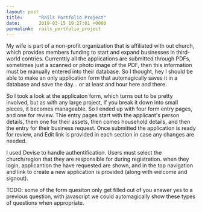 ```yaml
---
layout: post
title:      "Rails Portfolio Project"
date:       2019-03-15 19:27:01 +0000
permalink:  rails_portfolio_project
---
```



My wife is part of a non-profit organization that is affiliated with out church, which provides members funding to start and expand businesses in third-world contries. Currenttly all the applications are submitted through PDFs, sometimes just a scanned or photo image of the PDF, then this information must be manually entered into their database. So I thought, hey I should be able to make an only application form that automagically saves it in a database and save the day... or at least and hour here and there.

So I took a look at the applicaton form, which turns out to be pretty involved, but as with any large project, if you break it down into small pieces, it becomes manageable. So I ended up with four form entry pages, and one for review. Thie entry pages start with the applicant's person details, them one for their assets, then comes household details, and then the entry for their business request. Once submitted the application is ready for review, and Edit link is provided in each section in case any changes are needed. 

I used Devise to handle authentification. Users must select the church/region that they are responsible for during registration. when they login, applicantion the have requested are shown, and in the top navigation and link to create a new application is provided (along with welcome and signout).

TODO: some of the form quesiton only get filled out of you answer yes to a previous question, with javascript we could automagically show these types of questions when appropriate.
